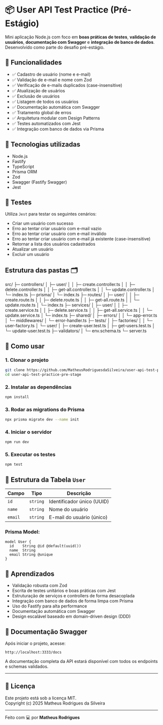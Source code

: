 # 📦 User API Test Practice (Pré-Estágio)

Mini aplicação Node.js com foco em **boas práticas de testes**, **validação de usuários**, **documentação com Swagger** e **integração de banco de dados**. Desenvolvido como parte do desafio pré-estágio.

## 🚀 Funcionalidades

- ✅ Cadastro de usuário (nome e e-mail)
- ✅ Validação de e-mail e nome com Zod
- ✅ Verificação de e-mails duplicados (case-insensitive)
- ✅ Atualização de usuários
- ✅ Exclusão de usuários
- ✅ Listagem de todos os usuários
- ✅ Documentação automática com Swagger
- ✅ Tratamento global de erros
- ✅ Arquitetura modular com Design Patterns
- ✅ Testes automatizados com Jest
- ✅ Integração com banco de dados via Prisma

## 📁 Tecnologias utilizadas

- Node.js
- Fastify
- TypeScript
- Prisma ORM
- Zod
- Swagger (Fastify Swagger)
- Jest

## 🧪 Testes

Utiliza `Jest` para testar os seguintes cenários:

- Criar um usuário com sucesso
- Erro ao tentar criar usuário com e-mail vazio
- Erro ao tentar criar usuário com e-mail inválido
- Erro ao tentar criar usuário com e-mail já existente (case-insensitive)
- Retornar a lista dos usuários cadastrados
- Atualizar um usuário
- Excluir um usuário


## Estrutura das pastas 🗂️ 

src/
├─ controllers/
│  ├─ user/
│  │  ├─ create.controller.ts
│  │  ├─ delete.controller.ts
│  │  ├─ get-all.controller.ts
│  │  └─ update.controller.ts
│  └─ index.ts
├─ prisma/
│  └─ index.ts
├─ routes/
│  ├─ user/
│  │  ├─ create.route.ts
│  │  ├─ delete.route.ts
│  │  ├─ get-all.route.ts
│  │  └─ update.route.ts
│  └─ index.ts
├─ services/
│  ├─ user/
│  │  ├─ create.service.ts
│  │  ├─ delete.service.ts
│  │  ├─ get-all.service.ts
│  │  └─ update.service.ts
│  └─ index.ts
├─ shared/
│  ├─ errors/
│  │  └─ app-error.ts
│  └─ middlewares/
│     └─ error-handler.ts
├─ tests/
│  ├─ factories/
│  │  └─ user-factory.ts
│  └─ user/
│     ├─ create-user.test.ts
│     ├─ get-users.test.ts
│     └─ update-user.test.ts
├─ validators/
│  └─ env.schema.ts
└─ server.ts



## 🚀 Como usar

### 1. Clonar o projeto
```bash
git clone https://github.com/MatheusRodriguesdaSilveira/user-api-test-practice-pre-stage.git
cd user-api-test-practice-pre-stage
```

### 2. Instalar as dependências
```bash
npm install
```

### 3. Rodar as migrations do Prisma
```bash
npx prisma migrate dev --name init
```

### 4. Iniciar o servidor
```bash
npm run dev
```

### 5. Executar os testes
```bash
npm test
```

## 📂 Estrutura da Tabela `User`

| Campo   | Tipo     | Descrição                      |
|---------|----------|-------------------------------|
| `id`    | `string` | Identificador único (UUID)     |
| `name`  | `string` | Nome do usuário                |
| `email` | `string` | E-mail do usuário (único)      |

### Prisma Model:
```prisma
model User {
  id    String @id @default(uuid())
  name  String
  email String @unique
}
```

## 🧠 Aprendizados

- Validação robusta com Zod
- Escrita de testes unitários e boas práticas com Jest
- Estruturação de serviços e controllers de forma desacoplada
- Integração com banco de dados de forma limpa com Prisma
- Uso do Fastify para alta performance
- Documentação automática com Swagger
- Design escalável baseado em domain-driven design (DDD)

## 📄 Documentação Swagger

Após iniciar o projeto, acesse:

```
http://localhost:3333/docs
```

A documentação completa da API estará disponível com todos os endpoints e schemas validados.

---


## 📃 Licença

Este projeto está sob a licença MIT. <br>
Copyright (c) 2025 Matheus Rodrigues da Silveira


---

Feito com 💻 por **Matheus Rodrigues**

